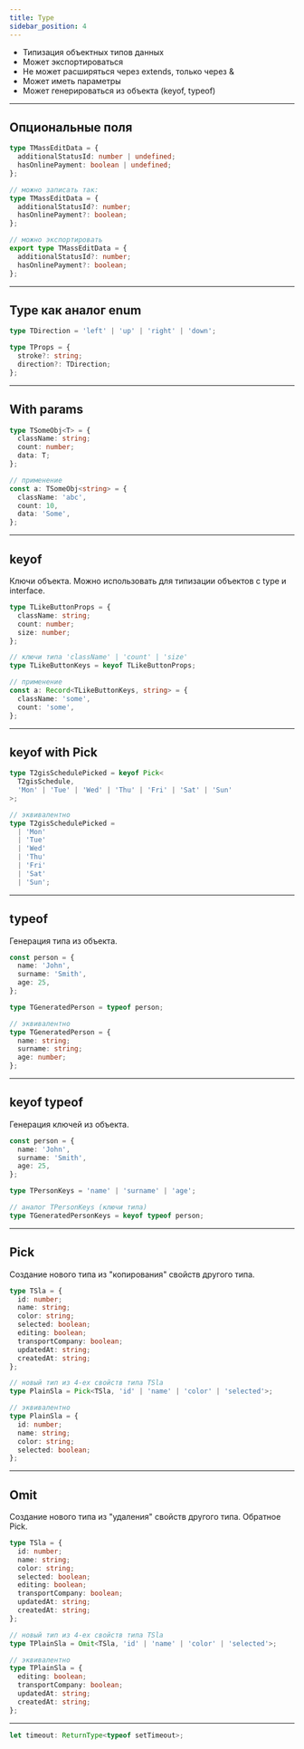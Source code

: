 ```yaml
---
title: Type
sidebar_position: 4
---
```


- Типизация объектных типов данных
- Может экспортироваться
- Не может расширяться через extends, только через &
- Может иметь параметры
- Может генерироваться из объекта (keyof, typeof)

---

## Опциональные поля

```ts
type TMassEditData = {
  additionalStatusId: number | undefined;
  hasOnlinePayment: boolean | undefined;
};

// можно записать так:
type TMassEditData = {
  additionalStatusId?: number;
  hasOnlinePayment?: boolean;
};

// можно экспортировать
export type TMassEditData = {
  additionalStatusId?: number;
  hasOnlinePayment?: boolean;
};
```

---

## Type как аналог enum

```ts
type TDirection = 'left' | 'up' | 'right' | 'down';

type TProps = {
  stroke?: string;
  direction?: TDirection;
};
```

---

## With params

```ts
type TSomeObj<T> = {
  className: string;
  count: number;
  data: T;
};

// применение
const a: TSomeObj<string> = {
  className: 'abc',
  count: 10,
  data: 'Some',
};
```

---

## keyof

Ключи объекта. Можно использовать для типизации объектов с type и interface.

```ts
type TLikeButtonProps = {
  className: string;
  count: number;
  size: number;
};

// ключи типа 'className' | 'count' | 'size'
type TLikeButtonKeys = keyof TLikeButtonProps;

// применение
const a: Record<TLikeButtonKeys, string> = {
  className: 'some',
  count: 'some',
};
```

---

## keyof with Pick

```ts
type T2gisSchedulePicked = keyof Pick<
  T2gisSchedule,
  'Mon' | 'Tue' | 'Wed' | 'Thu' | 'Fri' | 'Sat' | 'Sun'
>;

// эквивалентно
type T2gisSchedulePicked =
  | 'Mon'
  | 'Tue'
  | 'Wed'
  | 'Thu'
  | 'Fri'
  | 'Sat'
  | 'Sun';
```

---

## typeof

Генерация типа из объекта.

```ts
const person = {
  name: 'John',
  surname: 'Smith',
  age: 25,
};

type TGeneratedPerson = typeof person;

// эквивалентно
type TGeneratedPerson = {
  name: string;
  surname: string;
  age: number;
};
```

---

## keyof typeof

Генерация ключей из объекта.

```ts
const person = {
  name: 'John',
  surname: 'Smith',
  age: 25,
};

type TPersonKeys = 'name' | 'surname' | 'age';

// аналог TPersonKeys (ключи типа)
type TGeneratedPersonKeys = keyof typeof person;
```

---

## Pick

Создание нового типа из "копирования" свойств другого типа.

```ts
type TSla = {
  id: number;
  name: string;
  color: string;
  selected: boolean;
  editing: boolean;
  transportCompany: boolean;
  updatedAt: string;
  createdAt: string;
};

// новый тип из 4-ех свойств типа TSla
type PlainSla = Pick<TSla, 'id' | 'name' | 'color' | 'selected'>;

// эквивалентно
type PlainSla = {
  id: number;
  name: string;
  color: string;
  selected: boolean;
};
```

---

## Omit

Создание нового типа из "удаления" свойств другого типа. Обратное Pick.

```ts
type TSla = {
  id: number;
  name: string;
  color: string;
  selected: boolean;
  editing: boolean;
  transportCompany: boolean;
  updatedAt: string;
  createdAt: string;
};

// новый тип из 4-ех свойств типа TSla
type TPlainSla = Omit<TSla, 'id' | 'name' | 'color' | 'selected'>;

// эквивалентно
type TPlainSla = {
  editing: boolean;
  transportCompany: boolean;
  updatedAt: string;
  createdAt: string;
};
```

---

```ts
let timeout: ReturnType<typeof setTimeout>;
```
